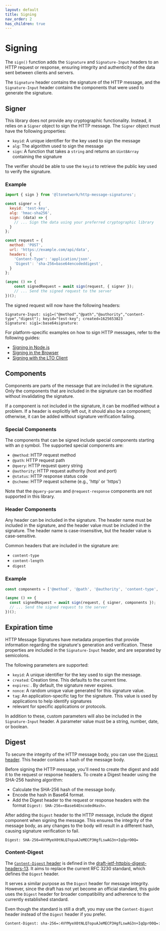 ```yaml
---
layout: default
title: Signing
nav_order: 2
has_children: true
---
```


# Signing

The `sign()` function adds the `Signature` and `Signature-Input` headers to an HTTP request or response, ensuring
integrity and authenticity of the data sent between clients and servers.

The `Signature` header contains the signature of the HTTP message, and the `Signature-Input` header contains the
components that were used to generate the signature.

## Signer

This library does not provide any cryptographic functionality. Instead, it relies on a `Signer` object to sign the HTTP
message. The `Signer` object must have the following properties:

- `keyid`: A unique identifier for the key used to sign the message
- `alg`: The algorithm used to sign the message
- `sign`: A function that takes a `string` and returns an `Uint8Array` containing the signature

The verifier should be able to use the `keyid` to retrieve the public key used to verify the signature.

### Example

```javascript
import { sign } from '@ltonetwork/http-message-signatures';

const signer = { 
  keyid: 'test-key',
  alg: 'hmac-sha256',
  sign: (data) => {
    // ... Sign the data using your preferred cryptographic library
  }
};

const request = {
  method: 'POST',
  url: 'https://example.com/api/data',
  headers: {
    'Content-Type': 'application/json',
    'Digest': 'sha-256=base64encodeddigest',
  }
};

(async () => {
    const signedRequest = await sign(request, { signer });
    // ... Send the signed request to the server
})();
```

The signed request will now have the following headers:

```
Signature-Input: sig1=("@method","@path","@authority","content-type","digest"); keyid="test-key"; created=1625653823
Signature: sig1=:base64signature:
```

For platform-specific examples on how to sign HTTP messages, refer to the following guides:

- [Signing in Node.js](signing/nodejs.md)
- [Signing in the Browser](signing/browser.md)
- [Signing with the LTO Client](signing/lto.md)

## Components

Components are parts of the message that are included in the signature. Only the components that are included in the
signature can be modified without invalidating the signature.

If a component is not included in the signature, it can be modified without a problem. If a header is explicitly left
out, it should also be a component; otherwise, it can be added without signature verification failing.

### Special Components

The components that can be signed include special components starting with an `@` symbol. The supported special
components are:

- `@method`: HTTP request method
- `@path`: HTTP request path
- `@query`: HTTP request query string
- `@authority`: HTTP request authority (host and port)
- `@status`: HTTP response status code
- `@scheme`: HTTP request scheme (e.g., 'http' or 'https')

Note that the `@query-params` and `@request-response` components are not supported in this library.

### Header Components

Any header can be included in the signature. The header name must be included in the signature, and the header value
must be included in the signature. The header name is case-insensitive, but the header value is case-sensitive.

Common headers that are included in the signature are:

- `content-type`
- `content-length`
- `digest`

### Example

```javascript
const components = ['@method', '@path', '@authority', 'content-type', 'digest'];

(async () => {
  const signedRequest = await sign(request, { signer, components });
  // ... Send the signed request to the server
})();
```

## Expiration time

HTTP Message Signatures have metadata properties that provide information regarding the signature's generation and
verification. These properties are included in the `Signature-Input` header, and are separated by semicolons.

The following parameters are supported:

* `keyid`: A unique identifier for the key used to sign the message.
* `created`: Creation time. This defaults to the current time.
* `expires`: . By default, the signature never expires.
* `nonce`: A random unique value generated for this signature value.
* `tag`: An application-specific tag for the signature. This value is used by applications to help identify signatures
* relevant for specific applications or protocols.

In addition to these, custom parameters will also be included in the `Signature-Input` header. A parameter value must be
a string, number, date, or boolean.

## Digest

To secure the integrity of the HTTP message body, you can use the
[`Digest` header](https://developer.mozilla.org/en-US/docs/Web/HTTP/Headers/Digest). This header contains a hash of the
message body.

Before signing the HTTP message, you'll need to create the digest and add it to the request or response
headers. To create a Digest header using the SHA-256 hashing algorithm:

* Calculate the SHA-256 hash of the message body.
* Encode the hash in Base64 format.
* Add the Digest header to the request or response headers with the format `Digest: SHA-256=<Base64EncodedHash>`.

After adding the `Digest` header to the HTTP message, include the digest component when signing the message. This ensures
the integrity of the message body, as any changes to the body will result in a different hash, causing signature verification to fail.

```
Digest: SHA-256=4VYMyeX0tNLQ7opuAJeMECP3HgfLswAG3n+IqQprO0Q=
```

### Content-Digest

The [`Content-Digest` header](https://developer.mozilla.org/en-US/docs/Web/HTTP/Headers/Content-Digest) is defined in the
[draft-ietf-httpbis-digest-headers-13](https://www.ietf.org/archive/id/draft-ietf-httpbis-digest-headers-13.html). It aims
to replace the current RFC 3230 standard, which defines the `Digest` header.

It serves a similar purpose as the `Digest` header for message integrity. However, since the draft has not yet become an
official standard, this guide uses the `Digest` header for broader compatibility and adherence to the currently
established standard.

Even though the standard is still a draft, you may use the `Content-Digest` header instead of the `Digest` header if you
prefer.

```
Content-Digest: sha-256=:4VYMyeX0tNLQ7opuAJeMECP3HgfLswAG3n+IqQprO0Q=:
```
